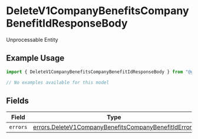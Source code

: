 # DeleteV1CompanyBenefitsCompanyBenefitIdResponseBody

Unprocessable Entity

## Example Usage

```typescript
import { DeleteV1CompanyBenefitsCompanyBenefitIdResponseBody } from "@gusto/embedded-api/models/errors";

// No examples available for this model
```

## Fields

| Field                                                                                                                        | Type                                                                                                                         | Required                                                                                                                     | Description                                                                                                                  |
| ---------------------------------------------------------------------------------------------------------------------------- | ---------------------------------------------------------------------------------------------------------------------------- | ---------------------------------------------------------------------------------------------------------------------------- | ---------------------------------------------------------------------------------------------------------------------------- |
| `errors`                                                                                                                     | [errors.DeleteV1CompanyBenefitsCompanyBenefitIdErrors](../../models/errors/deletev1companybenefitscompanybenefitiderrors.md) | :heavy_minus_sign:                                                                                                           | N/A                                                                                                                          |